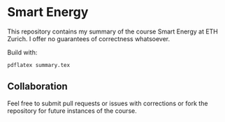 # Smart Energy
This repository contains my summary of the course Smart Energy at ETH Zurich.
I offer no guarantees of correctness whatsoever.

Build with:
```
pdflatex summary.tex
```

## Collaboration
Feel free to submit pull requests or issues with corrections or fork the repository for future instances of the course.

